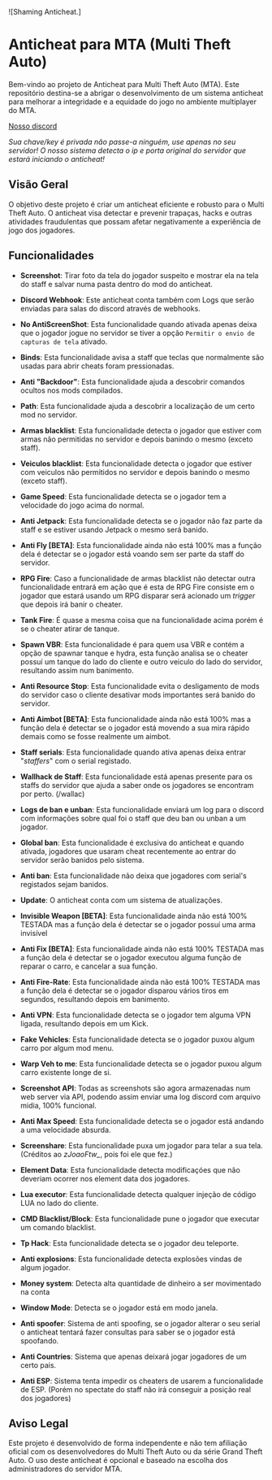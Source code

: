 ![Shaming Anticheat.]

# **Anticheat para MTA (Multi Theft Auto)**

Bem-vindo ao projeto de Anticheat para Multi Theft Auto (MTA). Este repositório destina-se a abrigar o desenvolvimento de um sistema anticheat para melhorar a integridade e a equidade do jogo no ambiente multiplayer do MTA.

[Nosso discord](https://discord.gg/w9sbKmJBcN)

*Sua chave/key é privada não passe-a ninguém, use apenas no seu servidor! O nosso sistema detecta o ip e porta original do servidor que estará iniciando o anticheat!*  

## Visão Geral

O objetivo deste projeto é criar um anticheat eficiente e robusto para o Multi Theft Auto. O anticheat visa detectar e prevenir trapaças, hacks e outras atividades fraudulentas que possam afetar negativamente a experiência de jogo dos jogadores.

## Funcionalidades

- **Screenshot**: Tirar foto da tela do jogador suspeito e mostrar ela na tela do staff e salvar numa pasta dentro do mod do anticheat.

- **Discord Webhook**: Este anticheat conta também com Logs que serão enviadas para salas do discord através de webhooks.

- **No AntiScreenShot**: Esta funcionalidade quando ativada apenas deixa que o jogador jogue no servidor se tiver a opção `Permitir o envio de capturas de tela` ativado.

- **Binds**: Esta funcionalidade avisa a staff que teclas que normalmente são usadas para abrir cheats foram pressionadas.

- **Anti "Backdoor"**: Esta funcionalidade ajuda a descobrir comandos ocultos nos mods compilados.

- **Path**: Esta funcionalidade ajuda a descobrir a localização de um certo mod no servidor.

- **Armas blacklist**: Esta funcionalidade detecta o jogador que estiver com armas não permitidas no servidor e depois banindo o mesmo (exceto staff).

- **Veiculos blacklist**: Esta funcionalidade detecta o jogador que estiver com veiculos não permitidos no servidor e depois banindo o mesmo (exceto staff).

- **Game Speed**: Esta funcionalidade detecta se o jogador tem a velocidade do jogo acima do normal.

- **Anti Jetpack**: Esta funcionalidade detecta se o jogador não faz parte da staff e se estiver usando Jetpack o mesmo será banido.

- **Anti Fly [BETA]**: Esta funcionalidade ainda não está 100% mas a função dela é detectar se o jogador está voando sem ser parte da staff do servidor.

- **RPG Fire**: Caso a funcionalidade de armas blacklist não detectar outra funcionalidade entrará em ação que é esta de RPG Fire consiste em o jogador que estará usando um RPG disparar será acionado um *trigger* que depois irá banir o cheater.

- **Tank Fire**: É quase a mesma coisa que na funcionalidade acima porém é se o cheater atirar de tanque.

- **Spawn VBR**: Esta funcionalidade é para quem usa VBR e contém a opção de spawnar tanque e hydra, esta função analisa se o cheater possuí um tanque do lado do cliente e outro veiculo do lado do servidor, resultando assim num banimento.

- **Anti Resource Stop**: Esta funcionalidade evita o desligamento de mods do servidor caso o cliente desativar mods importantes será banido do servidor.

- **Anti Aimbot [BETA]**: Esta funcionalidade ainda não está 100% mas a função dela é detectar se o jogador está movendo a sua mira rápido demais como se fosse realmente um aimbot.

- **Staff serials**: Esta funcionalidade quando ativa apenas deixa entrar "*staffers*" com o serial registado.

- **Wallhack de Staff**: Esta funcionalidade está apenas presente para os staffs do servidor que ajuda a saber onde os jogadores se encontram por perto. (/wallac)

- **Logs de ban e unban**: Esta funcionalidade enviará um log para o discord com informações sobre qual foi o staff que deu ban ou unban a um jogador.

- **Global ban**: Esta funcionalidade é exclusiva do anticheat e quando ativada, jogadores que usaram cheat recentemente ao entrar do servidor serão banidos pelo sistema.

- **Anti ban**: Esta funcionalidade não deixa que jogadores com serial's registados sejam banidos.

- **Update**: O anticheat conta com um sistema de atualizações.

- **Invisible Weapon [BETA]**: Esta funcionalidade ainda não está 100% TESTADA mas a função dela é detectar se o jogador possuí uma arma invisível 

- **Anti Fix [BETA]**: Esta funcionalidade ainda não está 100% TESTADA mas a função dela é detectar se o jogador executou alguma função de reparar o carro, e cancelar a sua função.

- **Anti Fire-Rate**: Esta funcionalidade ainda não está 100% TESTADA mas a função dela é detectar se o jogador disparou vários tiros em segundos, resultando depois em banimento.

- **Anti VPN**: Esta funcionalidade detecta se o jogador tem alguma VPN ligada, resultando depois em um Kick.

- **Fake Vehicles**: Esta funcionalidade detecta se o jogador puxou algum carro por algum mod menu.

- **Warp Veh to me**: Esta funcionalidade detecta se o jogador puxou algum carro existente longe de si.

- **Screenshot API**: Todas as screenshots são agora armazenadas num web server via API, podendo assim enviar uma log discord com arquivo midia, 100% funcional.

- **Anti Max Speed**: Esta funcionalidade detecta se o jogador está andando a uma velocidade absurda.

- **Screenshare**: Esta funcionalidade puxa um jogador para telar a sua tela. (Créditos ao *zJoaoFtw_*, pois foi ele que fez.)

- **Element Data**: Esta funcionalidade detecta modificaçóes que não deveriam ocorrer nos element data dos jogadores.

- **Lua executor**: Esta funcionalidade detecta qualquer injeção de código LUA no lado do cliente.

- **CMD Blacklist/Block**: Esta funcionalidade pune o jogador que executar um comando blacklist.

- **Tp Hack**: Esta funcionalidade detecta se o jogador deu teleporte.

- **Anti explosions**: Esta funcionalidade detecta explosões vindas de algum jogador.

- **Money system**: Detecta alta quantidade de dinheiro a ser movimentado na conta

- **Window Mode**: Detecta se o jogador está em modo janela.

- **Anti spoofer**: Sistema de anti spoofing, se o jogador alterar o seu serial o anticheat tentará fazer consultas para saber se o jogador está spoofando.

- **Anti Countries**: Sistema que apenas deixará jogar jogadores de um certo pais.

- **Anti ESP**: Sistema tenta impedir os cheaters de usarem a funcionalidade de ESP. (Porém no spectate do staff não irá conseguir a posição real dos jogadores)

## Aviso Legal

Este projeto é desenvolvido de forma independente e não tem afiliação oficial com os desenvolvedores do Multi Theft Auto ou da série Grand Theft Auto. O uso deste anticheat é opcional e baseado na escolha dos administradores do servidor MTA.
